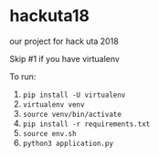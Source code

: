# hackuta18
our project for hack uta 2018

Skip #1 if you have virtualenv


To run:

1. `pip install -U virtualenv`
2. `virtualenv venv`
3. `source venv/bin/activate`
4. `pip install -r requirements.txt`
5. `source env.sh`
6. `python3 application.py`
